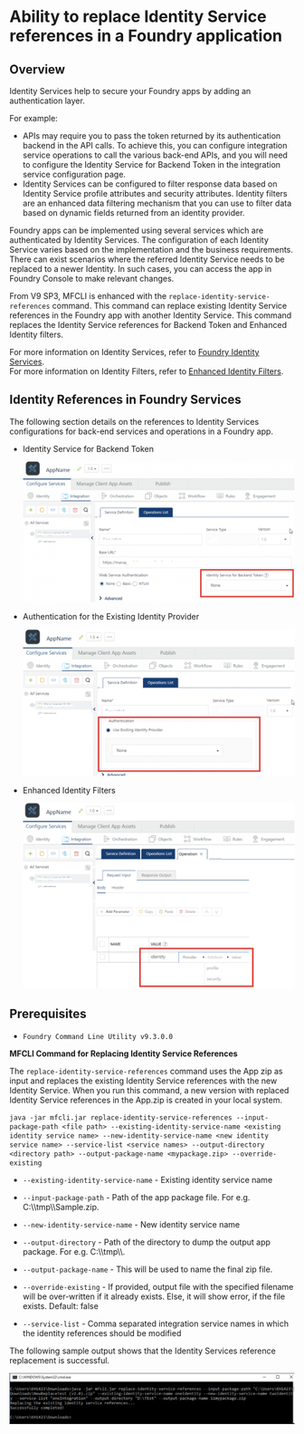 ﻿   

Ability to replace Identity Service references in a Foundry application
======================================================================

Overview
--------

Identity Services help to secure your Foundry apps by adding an authentication layer.

For example:

* APIs may require you to pass the token returned by its authentication backend in the API calls. To achieve this, you can configure integration service operations to call the various back-end APIs, and you will need to configure the Identity Service for Backend Token in the integration service configuration page.
* Identity Services can be configured to filter response data based on Identity Service profile attributes and security attributes. Identity filters are an enhanced data filtering mechanism that you can use to filter data based on dynamic fields returned from an identity provider.
    

Foundry apps can be implemented using several services which are authenticated by Identity Services. The configuration of each Identity Service varies based on the implementation and the business requirements. There can exist scenarios where the referred Identity Service needs to be replaced to a newer Identity. In such cases, you can access the app in Foundry Console to make relevant changes.

From V9 SP3, MFCLI is enhanced with the `replace-identity-service-references` command. This command can replace existing Identity Service references in the Foundry app with another Identity Service. This command replaces the Identity Service references for Backend Token and Enhanced Identity filters.

For more information on Identity Services, refer to [Foundry Identity Services](Identity.md#Enhanced).  
For more information on Identity Filters, refer to [Enhanced Identity Filters](Identity_Filters_Integration.md).


## Identity References in Foundry Services

The following section <span>details on</span> the references to Identity Services configurations for back-end services and operations in a Foundry app.

* Identity Service for Backend Token

  ![](Resources/Images/IdentityforBackendToken.png)

* Authentication for the Existing Identity Provider

  ![](Resources/Images/IdentityforBackendAuthentication.png)

* Enhanced Identity Filters

  ![](Resources/Images/IdentityforRequestBodyHeader.png)



Prerequisites
-------------

* `Foundry Command Line Utility v9.3.0.0 `

**MFCLI Command for Replacing Identity Service References**

The `replace-identity-service-references` command uses the App zip as input and replaces the existing Identity Service references with the new Identity Service. When you run this command, a new version with replaced Identity Service references in the App.zip is created in your local system.

```
java -jar mfcli.jar replace-identity-service-references --input-package-path <file path> --existing-identity-service-name <existing identity service name> --new-identity-service-name <new identity service name> --service-list <service names> --output-directory <directory path> --output-package-name <mypackage.zip> --override-existing  

```

* `--existing-identity-service-name` - Existing identity service name
    
* `--input-package-path` - Path of the app package file. For e.g. C:\\\\tmp\\\\Sample.zip.
    
* `--new-identity-service-name` - New identity service name
    
* `--output-directory` - Path of the directory to dump the output app package. For e.g. C:\\\\tmp\\\\.
    
* `--output-package-name` - This will be used to name the final zip file.
    
* `--override-existing` - If provided, output file with the specified filename will be over-written if it already exists. Else, it will show error, if the file exists. Default: false
    
* `--service-list` - Comma separated integration service names in which the identity references should be modified
    

The following sample output shows that the Identity Services reference replacement is successful.

![](Resources/Images/ReplaceIdentityCommand.png)
